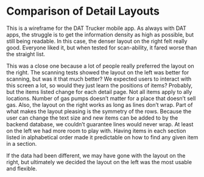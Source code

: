 # Comparison of Detail Layouts

This is a wireframe for the DAT Trucker mobile app. As always with DAT apps, the struggle is to get the information density as high as possible, but still being readable. In this case, the denser layout on the right felt really good. Everyone liked it, but when tested for scan-ability, it fared worse than the straight list. 

This was a close one because a lot of people really preferred the layout on the right. The scanning tests showed the layout on the left was better for scanning, but was it that much better? We expected users to interact with this screen a lot, so would they just learn the positions of items? Probably, but the items listed change for each detail page. Not all items apply to ally locations. Number of gas pumps doesn’t matter for a place that doesn’t sell gas. Also, the layout on the right works as long as lines don’t wrap. Part of what makes the layout pleasing is the symmetry of the rows. Because the user can change the text size and new items can be added to by the backend database, we couldn’t guarantee lines would never wrap. At least on the left we had more room to play with. Having items in each section listed in alphabetical order made it predictable on how to find any given item in a section. 

If the data had been different, we may have gone with the layout on the right, but ultimately we decided the layout on the left was the most usable and flexible. 